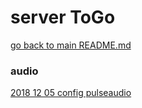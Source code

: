 # server ToGo

[go back to main README.md](../README.md)


### audio
[2018 12 05 config pulseaudio](../log/2018_12_05_pulseaudio.md)
